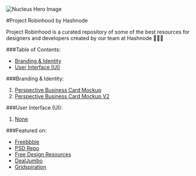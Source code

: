 ![Nucleus Hero Image][logo]

#Project Robinhood by Hashnode

Project Robinhood is a curated repository of some of the best resources for designers and developers created by our team at Hashnode 💯🎉🎈

###Table of Contents:
* [Branding & Identity](https://github.com/Hashnode/design-resources/tree/master#branding--identity)  
* [User Interface (UI)](https://github.com/Hashnode/design-resources/tree/master#user-interface-ui)

###Branding & Identity:
  1. [Perspective Business Card Mockup](https://dribbble.com/shots/3113768-Perspective-Business-Cards-Mockup)
  2. [Perspective Business Card Mockup V2](https://dribbble.com/shots/3118301-Perspective-Business-Cards-Mockup-V2)


###User Interface (UI):
  1. [None](#)


###Featured on:
* [Freebbble](http://freebbble.com/2016/11/26/perspective-business-cards-mockup-2/)  
* [PSD Repo](https://psdrepo.com/free-psd/perspective-business-cards-mockup-freebie/)
* [Free Design Resources](http://freedesignresources.net/perspective-business-cards-mockup/)
* [DealJumbo](https://dealjumbo.com/downloads/perspective-business-cards-mockup/)
* [Gridspiration](http://gridspiration.com/freebie/)


[logo]: https://github.com/Hashnode/design-resources/blob/master/hashnode-robinhood-animated-hero-image.gif?raw=true "Nucleus Hero Image"
